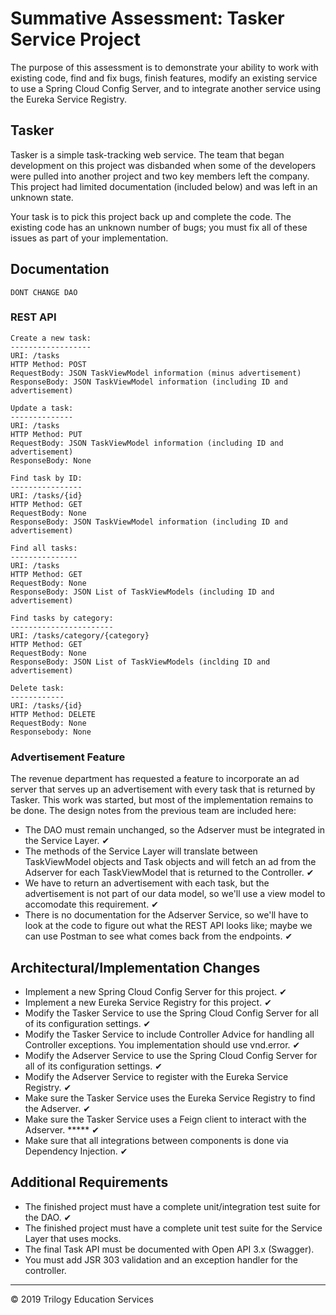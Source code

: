 # Summative Assessment: Tasker Service Project

The purpose of this assessment is to demonstrate your ability to work with existing code, find and fix bugs, finish features, modify an existing service to use a Spring Cloud Config Server, and to integrate another service using the Eureka Service Registry.

## Tasker

Tasker is a simple task-tracking web service. The team that began development on this project was disbanded when some of the developers were pulled into another project and two key members left the company. This project had limited documentation (included below) and was left in an unknown state. 

Your task is to pick this project back up and complete the code. The existing code has an unknown number of bugs; you must fix all of these issues as part of your implementation.

## Documentation

``` DONT CHANGE DAO ```

### REST API

```javasc
Create a new task:
------------------
URI: /tasks
HTTP Method: POST
RequestBody: JSON TaskViewModel information (minus advertisement)
ResponseBody: JSON TaskViewModel information (including ID and advertisement)

Update a task:
--------------
URI: /tasks
HTTP Method: PUT
RequestBody: JSON TaskViewModel information (including ID and advertisement)
ResponseBody: None

Find task by ID:
----------------
URI: /tasks/{id}
HTTP Method: GET
RequestBody: None
ResponseBody: JSON TaskViewModel information (including ID and advertisement)

Find all tasks:
---------------
URI: /tasks
HTTP Method: GET
RequestBody: None
ResponseBody: JSON List of TaskViewModels (including ID and advertisement)

Find tasks by category:
-----------------------
URI: /tasks/category/{category}
HTTP Method: GET
RequestBody: None
ResponseBody: JSON List of TaskViewModels (inclding ID and advertisement)

Delete task:
------------
URI: /tasks/{id}
HTTP Method: DELETE
RequestBody: None
Responsebody: None
```

### Advertisement Feature

The revenue department has requested a feature to incorporate an ad server that serves up an advertisement with every task that is returned by Tasker. This work was started, but most of the implementation remains to be done. The design notes from the previous team are included here:


* The DAO must remain unchanged, so the Adserver must be integrated in the Service Layer. ✔︎
* The methods of the Service Layer will translate between TaskViewModel objects and Task objects and will fetch an ad from the Adserver for each TaskViewModel that is returned to the Controller. ✔︎
* We have to return an advertisement with each task, but the advertisement is not part of our data model, so we'll use a view model to accomodate this requirement. ✔︎
* There is no documentation for the Adserver Service, so we'll have to look at the code to figure out what the REST API looks like; maybe we can use Postman to see what comes back from the endpoints. ✔︎



## Architectural/Implementation Changes

* Implement a new Spring Cloud Config Server for this project. ✔︎
* Implement a new Eureka Service Registry for this project. ✔︎
* Modify the Tasker Service to use the Spring Cloud Config Server for all of its configuration settings. ✔︎
* Modify the Tasker Service to include Controller Advice for handling all Controller exceptions. You implementation should use vnd.error. ✔︎
* Modify the Adserver Service to use the Spring Cloud Config Server for all of its configuration settings. ✔︎
* Modify the Adserver Service to register with the Eureka Service Registry. ✔︎
* Make sure the Tasker Service uses the Eureka Service Registry to find the Adserver. ✔︎
* Make sure the Tasker Service uses a Feign client to interact with the Adserver. ***** ✔︎
* Make sure that all integrations between components is done via Dependency Injection. ✔︎

## Additional Requirements

* The finished project must have a complete unit/integration test suite for the DAO. ✔︎
* The finished project must have a complete unit test suite for the Service Layer that uses mocks.
* The final Task API must be documented with Open API 3.x (Swagger).
* You must add JSR 303 validation and an exception handler for the controller.

---

© 2019 Trilogy Education Services
